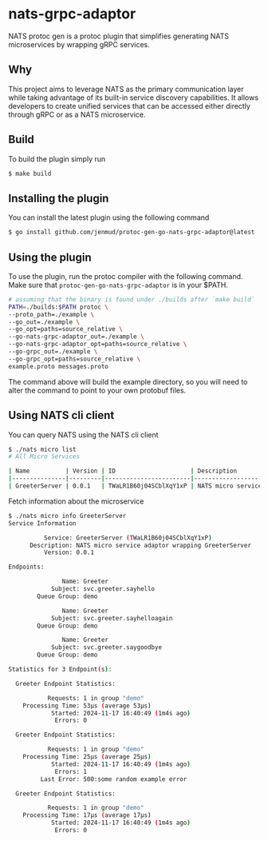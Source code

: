 # nats-grpc-adaptor
NATS protoc gen is a protoc plugin that simplifies generating NATS microservices by wrapping gRPC services.

## Why
This project aims to leverage NATS as the primary communication layer while taking advantage of its built-in service discovery capabilities. It allows developers to create unified services that can be accessed either directly through gRPC or as a NATS microservice.

## Build
To build the plugin simply run

```bash
$ make build
```

## Installing the plugin
You can install the latest plugin using the following command

```bash
$ go install github.com/jenmud/protoc-gen-go-nats-grpc-adaptor@latest
```

## Using the plugin
To use the plugin, run the protoc compiler with the following command. Make sure that `protoc-gen-go-nats-grpc-adaptor` is in your $PATH.

```bash
# assuming that the binary is found under ./builds after `make build`
PATH=./builds:$PATH protoc \
--proto_path=./example \
--go_out=./example \
--go_opt=paths=source_relative \
--go-nats-grpc-adaptor_out=./example \
--go-nats-grpc-adaptor_opt=paths=source_relative \
--go-grpc_out=./example \
--go-grpc_opt=paths=source_relative \
example.proto messages.proto
```

The command above will build the example directory, so you will need to alter the command to point to your own protobuf files.

## Using NATS cli client

You can query NATS using the NATS cli client

```bash
$ ./nats micro list
# All Micro Services

| Name          | Version | ID                     | Description                                       |
|---------------|---------|------------------------|---------------------------------------------------|
| GreeterServer | 0.0.1   | TWaLR1B60j04SCblXqY1xP | NATS micro service adaptor wrapping GreeterServer |
```

Fetch information about the microservice
```bash
$ ./nats micro info GreeterServer
Service Information

          Service: GreeterServer (TWaLR1B60j04SCblXqY1xP)
      Description: NATS micro service adaptor wrapping GreeterServer
          Version: 0.0.1

Endpoints:

               Name: Greeter
            Subject: svc.greeter.sayhello
        Queue Group: demo

               Name: Greeter
            Subject: svc.greeter.sayhelloagain
        Queue Group: demo

               Name: Greeter
            Subject: svc.greeter.saygoodbye
        Queue Group: demo

Statistics for 3 Endpoint(s):

  Greeter Endpoint Statistics:

           Requests: 1 in group "demo"
    Processing Time: 53µs (average 53µs)
            Started: 2024-11-17 16:40:49 (1m4s ago)
             Errors: 0

  Greeter Endpoint Statistics:

           Requests: 1 in group "demo"
    Processing Time: 25µs (average 25µs)
            Started: 2024-11-17 16:40:49 (1m4s ago)
             Errors: 1
         Last Error: 500:some random example error

  Greeter Endpoint Statistics:

           Requests: 1 in group "demo"
    Processing Time: 17µs (average 17µs)
            Started: 2024-11-17 16:40:49 (1m4s ago)
             Errors: 0
```
